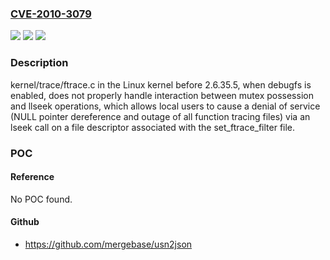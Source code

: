 ### [CVE-2010-3079](https://cve.mitre.org/cgi-bin/cvename.cgi?name=CVE-2010-3079)
![](https://img.shields.io/static/v1?label=Product&message=n%2Fa&color=blue)
![](https://img.shields.io/static/v1?label=Version&message=n%2Fa&color=blue)
![](https://img.shields.io/static/v1?label=Vulnerability&message=n%2Fa&color=brighgreen)

### Description

kernel/trace/ftrace.c in the Linux kernel before 2.6.35.5, when debugfs is enabled, does not properly handle interaction between mutex possession and llseek operations, which allows local users to cause a denial of service (NULL pointer dereference and outage of all function tracing files) via an lseek call on a file descriptor associated with the set_ftrace_filter file.

### POC

#### Reference
No POC found.

#### Github
- https://github.com/mergebase/usn2json

